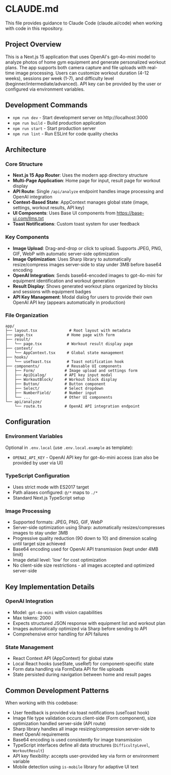 # CLAUDE.md

This file provides guidance to Claude Code (claude.ai/code) when working with code in this repository.

## Project Overview

This is a Next.js 15 application that uses OpenAI's gpt-4o-mini model to analyze photos of home gym equipment and generate personalized workout plans. The app supports both camera capture and file uploads with real-time image processing. Users can customize workout duration (4-12 weeks), sessions per week (1-7), and difficulty level (beginner/intermediate/advanced). API key can be provided by the user or configured via environment variables.

## Development Commands

- `npm run dev` - Start development server on http://localhost:3000
- `npm run build` - Build production application
- `npm run start` - Start production server
- `npm run lint` - Run ESLint for code quality checks

## Architecture

### Core Structure

- **Next.js 15 App Router**: Uses the modern app directory structure
- **Multi-Page Application**: Home page for input, result page for workout display
- **API Route**: Single `/api/analyze` endpoint handles image processing and OpenAI integration
- **Context-Based State**: AppContext manages global state (image, settings, workout results, API key)
- **UI Components**: Uses Base UI components from https://base-ui.com/llms.txt
- **Toast Notifications**: Custom toast system for user feedback

### Key Components

- **Image Upload**: Drag-and-drop or click to upload. Supports JPEG, PNG, GIF, WebP with automatic server-side optimization
- **Image Optimization**: Uses Sharp library to automatically resize/compress images server-side to stay under 3MB before base64 encoding
- **OpenAI Integration**: Sends base64-encoded images to gpt-4o-mini for equipment identification and workout generation
- **Result Display**: Shows generated workout plans organized by blocks and sessions with equipment badges
- **API Key Management**: Modal dialog for users to provide their own OpenAI API key (appears automatically in production)

### File Organization

```
app/
├── layout.tsx              # Root layout with metadata
├── page.tsx               # Home page with form
├── result/
│   └── page.tsx           # Workout result display page
├── context/
│   └── AppContext.tsx     # Global state management
├── hooks/
│   └── useToast.tsx       # Toast notification hook
├── components/            # Reusable UI components
│   ├── Form/             # Image upload and settings form
│   ├── ApiDialog/        # API key input modal
│   ├── WorkoutBlock/     # Workout block display
│   ├── Button/           # Button component
│   ├── Select/           # Select dropdown
│   ├── NumberField/      # Number input
│   └── ...               # Other UI components
└── api/analyze/
    └── route.ts          # OpenAI API integration endpoint
```

## Configuration

### Environment Variables

Optional in `.env.local` (use `.env.local.example` as template):

- `OPENAI_API_KEY` - OpenAI API key for gpt-4o-mini access (can also be provided by user via UI)

### TypeScript Configuration

- Uses strict mode with ES2017 target
- Path aliases configured: `@/*` maps to `./*`
- Standard Next.js TypeScript setup

### Image Processing

- Supported formats: JPEG, PNG, GIF, WebP
- Server-side optimization using Sharp: automatically resizes/compresses images to stay under 3MB
- Progressive quality reduction (90 down to 10) and dimension scaling until target size achieved
- Base64 encoding used for OpenAI API transmission (kept under 4MB limit)
- Image detail level: 'low' for cost optimization
- No client-side size restrictions - all images accepted and optimized server-side

## Key Implementation Details

### OpenAI Integration

- Model: `gpt-4o-mini` with vision capabilities
- Max tokens: 2000
- Expects structured JSON response with equipment list and workout plan
- Images automatically optimized via Sharp before sending to API
- Comprehensive error handling for API failures

### State Management

- React Context API (AppContext) for global state
- Local React hooks (useState, useRef) for component-specific state
- Form data handling via FormData API for file uploads
- State persisted during navigation between home and result pages

## Common Development Patterns

When working with this codebase:

- User feedback is provided via toast notifications (useToast hook)
- Image file type validation occurs client-side (Form component), size optimization handled server-side (API route)
- Sharp library handles all image resizing/compression server-side to meet OpenAI requirements
- Base64 encoding is used consistently for image transmission
- TypeScript interfaces define all data structures (`DifficultyLevel`, `WorkoutResult`)
- API key flexibility: accepts user-provided key via form or environment variable
- Mobile detection using `is-mobile` library for adaptive UI text
